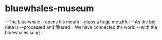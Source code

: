 # bluewhales-museum

--The blue whale 
--opens his mouth
--glups a huge mouthful
--As the big data is 
--processed and filtered
--We have connected the world
--with the bluewhales song...
